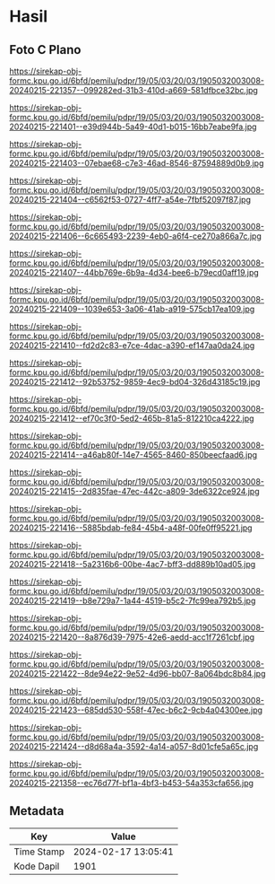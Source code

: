 # Hasil

## Foto C Plano

https://sirekap-obj-formc.kpu.go.id/6bfd/pemilu/pdpr/19/05/03/20/03/1905032003008-20240215-221357--099282ed-31b3-410d-a669-581dfbce32bc.jpg

https://sirekap-obj-formc.kpu.go.id/6bfd/pemilu/pdpr/19/05/03/20/03/1905032003008-20240215-221401--e39d944b-5a49-40d1-b015-16bb7eabe9fa.jpg

https://sirekap-obj-formc.kpu.go.id/6bfd/pemilu/pdpr/19/05/03/20/03/1905032003008-20240215-221403--07ebae68-c7e3-46ad-8546-87594889d0b9.jpg

https://sirekap-obj-formc.kpu.go.id/6bfd/pemilu/pdpr/19/05/03/20/03/1905032003008-20240215-221404--c6562f53-0727-4ff7-a54e-7fbf52097f87.jpg

https://sirekap-obj-formc.kpu.go.id/6bfd/pemilu/pdpr/19/05/03/20/03/1905032003008-20240215-221406--6c665493-2239-4eb0-a6f4-ce270a866a7c.jpg

https://sirekap-obj-formc.kpu.go.id/6bfd/pemilu/pdpr/19/05/03/20/03/1905032003008-20240215-221407--44bb769e-6b9a-4d34-bee6-b79ecd0aff19.jpg

https://sirekap-obj-formc.kpu.go.id/6bfd/pemilu/pdpr/19/05/03/20/03/1905032003008-20240215-221409--1039e653-3a06-41ab-a919-575cb17ea109.jpg

https://sirekap-obj-formc.kpu.go.id/6bfd/pemilu/pdpr/19/05/03/20/03/1905032003008-20240215-221410--fd2d2c83-e7ce-4dac-a390-ef147aa0da24.jpg

https://sirekap-obj-formc.kpu.go.id/6bfd/pemilu/pdpr/19/05/03/20/03/1905032003008-20240215-221412--92b53752-9859-4ec9-bd04-326d43185c19.jpg

https://sirekap-obj-formc.kpu.go.id/6bfd/pemilu/pdpr/19/05/03/20/03/1905032003008-20240215-221412--ef70c3f0-5ed2-465b-81a5-812210ca4222.jpg

https://sirekap-obj-formc.kpu.go.id/6bfd/pemilu/pdpr/19/05/03/20/03/1905032003008-20240215-221414--a46ab80f-14e7-4565-8460-850beecfaad6.jpg

https://sirekap-obj-formc.kpu.go.id/6bfd/pemilu/pdpr/19/05/03/20/03/1905032003008-20240215-221415--2d835fae-47ec-442c-a809-3de6322ce924.jpg

https://sirekap-obj-formc.kpu.go.id/6bfd/pemilu/pdpr/19/05/03/20/03/1905032003008-20240215-221416--5885bdab-fe84-45b4-a48f-00fe0ff95221.jpg

https://sirekap-obj-formc.kpu.go.id/6bfd/pemilu/pdpr/19/05/03/20/03/1905032003008-20240215-221418--5a2316b6-00be-4ac7-bff3-dd889b10ad05.jpg

https://sirekap-obj-formc.kpu.go.id/6bfd/pemilu/pdpr/19/05/03/20/03/1905032003008-20240215-221419--b8e729a7-1a44-4519-b5c2-7fc99ea792b5.jpg

https://sirekap-obj-formc.kpu.go.id/6bfd/pemilu/pdpr/19/05/03/20/03/1905032003008-20240215-221420--8a876d39-7975-42e6-aedd-acc1f7261cbf.jpg

https://sirekap-obj-formc.kpu.go.id/6bfd/pemilu/pdpr/19/05/03/20/03/1905032003008-20240215-221422--8de94e22-9e52-4d96-bb07-8a064bdc8b84.jpg

https://sirekap-obj-formc.kpu.go.id/6bfd/pemilu/pdpr/19/05/03/20/03/1905032003008-20240215-221423--685dd530-558f-47ec-b6c2-9cb4a04300ee.jpg

https://sirekap-obj-formc.kpu.go.id/6bfd/pemilu/pdpr/19/05/03/20/03/1905032003008-20240215-221424--d8d68a4a-3592-4a14-a057-8d01cfe5a65c.jpg

https://sirekap-obj-formc.kpu.go.id/6bfd/pemilu/pdpr/19/05/03/20/03/1905032003008-20240215-221358--ec76d77f-bf1a-4bf3-b453-54a353cfa656.jpg


## Metadata

| Key        | Value               |
| ---------- | ------------------- |
| Time Stamp | 2024-02-17 13:05:41 |
| Kode Dapil | 1901                |



